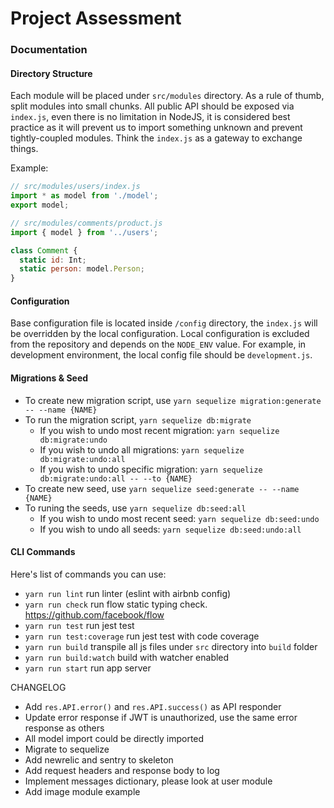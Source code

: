 # Project Assessment

### Documentation
#### Directory Structure
Each module will be placed under `src/modules` directory. As a rule of thumb, split modules into small chunks. All public API should be exposed via `index.js`, even there is no limitation in NodeJS, it is considered best practice as it will prevent us to import something unknown and prevent tightly-coupled modules. Think the `index.js` as a gateway to exchange things.

Example:

```js
// src/modules/users/index.js
import * as model from './model';
export model;
```

```js
// src/modules/comments/product.js
import { model } from '../users';

class Comment {
  static id: Int;
  static person: model.Person;
}
```

#### Configuration
Base configuration file is located inside `/config` directory, the `index.js` will be overridden by the local configuration. Local configuration is excluded from the repository and depends on the `NODE_ENV` value. For example, in development environment, the local config file should be `development.js`.

#### Migrations & Seed
- To create new migration script, use `yarn sequelize migration:generate -- --name {NAME}`
- To run the migration script, `yarn sequelize db:migrate`
  * If you wish to undo most recent migration: `yarn sequelize db:migrate:undo`
  * If you wish to undo all migrations: `yarn sequelize db:migrate:undo:all`
  * If you wish to undo specific migration: `yarn sequelize db:migrate:undo:all -- --to {NAME}`
- To create new seed, use `yarn sequelize seed:generate -- --name {NAME}`
- To runing the seeds, use `yarn sequelize db:seed:all`
  * If you wish to undo most recent seed: `yarn sequelize db:seed:undo`
  * If you wish to undo all seeds: `yarn sequelize db:seed:undo:all`

#### CLI Commands
Here's list of commands you can use:
- `yarn run lint` run linter (eslint with airbnb config)
- `yarn run check` run flow static typing check. https://github.com/facebook/flow
- `yarn run test` run jest test
- `yarn run test:coverage` run jest test with code coverage
- `yarn run build` transpile all js files under `src` directory into `build` folder
- `yarn run build:watch` build with watcher enabled
- `yarn run start` run app server

CHANGELOG
- Add `res.API.error()` and `res.API.success()` as API responder
- Update error response if JWT is unauthorized, use the same error response as others
- All model import could be directly imported
- Migrate to sequelize
- Add newrelic and sentry to skeleton
- Add request headers and response body to log
- Implement messages dictionary, please look at user module
- Add image module example
